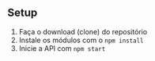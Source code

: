 ## Setup

1. Faça o download (clone) do repositório
2. Instale os módulos com o `npm install`
3. Inicie a API com `npm start`